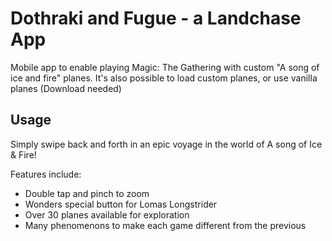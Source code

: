 # Dothraki and Fugue - a Landchase App
Mobile app to enable playing Magic: The Gathering with custom "A song of ice and fire" planes.
It's also possible to load custom planes, or use vanilla planes (Download needed)

## Usage
Simply swipe back and forth in an epic voyage in the world of A song of Ice & Fire!

Features include:
 - Double tap and pinch to zoom
 - Wonders special button for Lomas Longstrider
 - Over 30 planes available for exploration
 - Many phenomenons to make each game different from the previous

